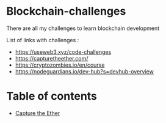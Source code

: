 # Blockchain-challenges

There are all my challenges to learn blockchain development 

List of links with challenges :
- https://useweb3.xyz/code-challenges
- https://capturetheether.com/
- https://cryptozombies.io/en/course
- https://nodeguardians.io/dev-hub?s=devhub-overview


# Table of contents

- [Capture the Ether](https://github.com/ronanren/Blockchain-challenges/tree/master/CaptureTheEther)
